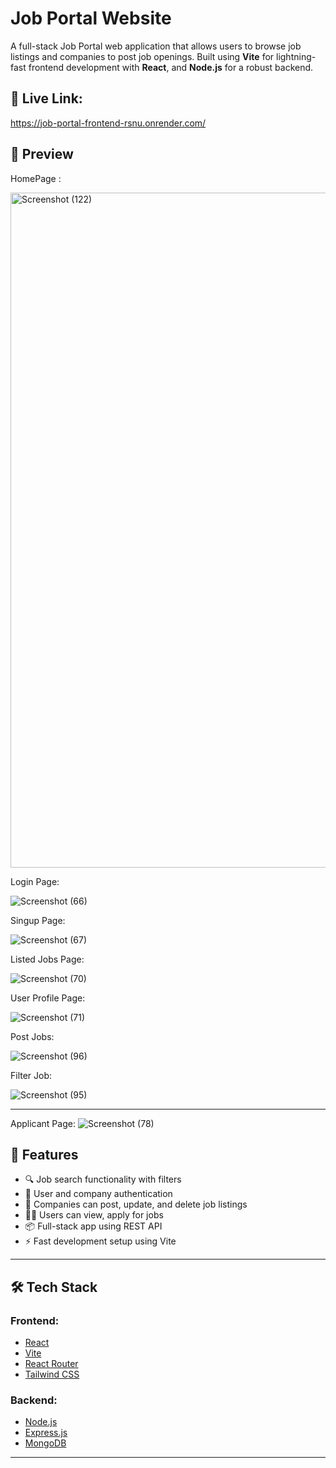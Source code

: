 # Job Portal Website

A full-stack Job Portal web application that allows users to browse job listings and companies to post job openings. Built using **Vite** for lightning-fast frontend development with **React**, and **Node.js** for a robust backend.

## 🚀 Live Link:
https://job-portal-frontend-rsnu.onrender.com/


## 🚀 Preview

HomePage : 

<img width="1920" height="1080" alt="Screenshot (122)" src="https://github.com/user-attachments/assets/a74ab77b-060c-4d2c-9855-5b75cce3112e" />



Login Page: 

![Screenshot (66)](https://github.com/user-attachments/assets/872afd78-999b-4bc9-85a8-4082d5696623)


Singup Page:

![Screenshot (67)](https://github.com/user-attachments/assets/e5d84df4-1100-49ab-b9e5-7ed3cedd54a6)


Listed Jobs Page: 

![Screenshot (70)](https://github.com/user-attachments/assets/3d7db72f-de75-462d-8b86-d98c122b54d6)


User Profile Page:

![Screenshot (71)](https://github.com/user-attachments/assets/4f2ddc3d-8f83-4f56-9770-52e789910c61)


Post Jobs:


![Screenshot (96)](https://github.com/user-attachments/assets/c861495d-3186-46f3-a9aa-dd17b8856f8c)


Filter Job:

![Screenshot (95)](https://github.com/user-attachments/assets/a458621d-8ffc-457f-bba9-76f71c276a09)


---

Applicant Page:
![Screenshot (78)](https://github.com/user-attachments/assets/dd2e42d2-5664-4a18-860d-7d96e19bb217)

## 🚀 Features

- 🔍 Job search functionality with filters
- 📝 User and company authentication
- 🏢 Companies can post, update, and delete job listings
- 👨‍💼 Users can view, apply for jobs
- 📦 Full-stack app using REST API
- ⚡ Fast development setup using Vite

---

## 🛠️ Tech Stack

### Frontend:
- [React](https://reactjs.org/)
- [Vite](https://vitejs.dev/)
- [React Router](https://reactrouter.com/)
- [Tailwind CSS](https://tailwindcss.com/) 

### Backend:
- [Node.js](https://nodejs.org/)
- [Express.js](https://expressjs.com/)
- [MongoDB](https://www.mongodb.com/)

---

